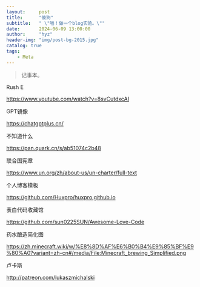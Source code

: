 ```yaml
---
layout:     post
title:      "傻狗"
subtitle:   " \"喵！做一个blog实验。\""
date:       2024-06-09 13:00:00
author:     "hyz"
header-img: "img/post-bg-2015.jpg"
catalog: true
tags:
    - Meta
---
```


> 记事本。



Rush E

https://www.youtube.com/watch?v=8svCutdxcAI

GPT镜像

https://chatgptplus.cn/

不知道什么

https://pan.quark.cn/s/ab51074c2b48

联合国宪章

https://www.un.org/zh/about-us/un-charter/full-text

个人博客模板

https://github.com/Huxpro/huxpro.github.io 

表白代码收藏馆

https://github.com/sun0225SUN/Awesome-Love-Code

药水酿造简化图

https://zh.minecraft.wiki/w/%E8%8D%AF%E6%B0%B4%E9%85%BF%E9%80%A0?variant=zh-cn#/media/File:Minecraft_brewing_Simplified.png

卢卡斯

http://patreon.com/lukaszmichalski
